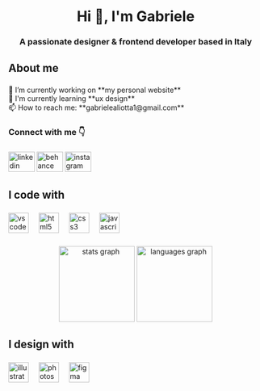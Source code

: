 <!--
<h1 align="center">Hi 👋, I'm Gabriele</h1>
<h3 align="center">A passionate designer & frontend developer based in Italy</h3>

<p align="left"> <img src="https://komarev.com/ghpvc/?username=gabriele-aliotta&label=Profile%20views&color=0e75b6&style=flat" alt="gabriele-aliotta" /> </p>

- 🔭 I’m currently working on **Personal website**

- 🌱 I’m currently learning **Ux design**

- 📫 How to reach me **gabrielealiotta1@gmail.com**

<h3 align="left">Connect with me 👇</h3>
<p align="left">
<a href="https://linkedin.com/in/gabriele-aliotta-1b6392181/" target="blank"><img align="center" src="https://raw.githubusercontent.com/rahuldkjain/github-profile-readme-generator/master/src/images/icons/Social/linked-in-alt.svg" alt="gabriele-aliotta-1b6392181/" height="30" width="40" /></a>
<a href="https://instagram.com/gabriele_aliotta" target="blank"><img align="center" src="https://raw.githubusercontent.com/rahuldkjain/github-profile-readme-generator/master/src/images/icons/Social/instagram.svg" alt="gabriele_aliotta" height="30" width="40" /></a>
<a href="https://www.behance.net/gabriele_aliotta" target="blank"><img align="center" src="https://raw.githubusercontent.com/rahuldkjain/github-profile-readme-generator/master/src/images/icons/Social/behance.svg" alt="gabriele_aliotta" height="30" width="40" /></a>
</p>

<h3 align="left">My Skills</h3> 

  [![My Skills](https://skillicons.dev/icons?i=html,css,js,vscode,figma,ai,ps)](https://skillicons.dev)

<h3 align="left">Statistics</h3>

[![Top Langs](https://github-readme-stats.vercel.app/api/top-langs/?username=gabriele-aliotta&layout=donut)](https://github.com/anuraghazra/github-readme-stats)
<p>&nbsp;<img align="center" src="https://github-readme-stats.vercel.app/api?username=gabriele-aliotta&show_icons=true&locale=en" alt="gabriele-aliotta" /></p>
-->

<h1 align="center">Hi 👋, I'm Gabriele</h1>

###

<h3 align="center">A passionate designer & frontend developer based in Italy</h3>

###

<h2 align="left">About me</h2>

###

<p align="left">🔭 I’m currently working on **my personal website**<br>🌱 I'm currently learning **ux design**<br>📫 How to reach me: **gabrielealiotta1@gmail.com**</p>

###

<h3 align="left">Connect with me 👇</h3>

###

<div align="left">
  <img src="https://raw.githubusercontent.com/maurodesouza/profile-readme-generator/master/src/assets/icons/social/linkedin/default.svg" width="52" height="40" alt="linkedin logo"  />
  <img src="https://raw.githubusercontent.com/maurodesouza/profile-readme-generator/master/src/assets/icons/social/behance/default.svg" width="52" height="40" alt="behance logo"  />
  <img src="https://raw.githubusercontent.com/maurodesouza/profile-readme-generator/master/src/assets/icons/social/instagram/default.svg" width="52" height="40" alt="instagram logo"  />
</div>

###

<h2 align="left">I code with</h2>

###

<div align="left">
  <img src="https://cdn.jsdelivr.net/gh/devicons/devicon/icons/vscode/vscode-original.svg" height="40" alt="vscode logo"  />
  <img width="12" />
  <img src="https://cdn.jsdelivr.net/gh/devicons/devicon/icons/html5/html5-original.svg" height="40" alt="html5 logo"  />
  <img width="12" />
  <img src="https://cdn.jsdelivr.net/gh/devicons/devicon/icons/css3/css3-original.svg" height="40" alt="css3 logo"  />
  <img width="12" />
  <img src="https://cdn.jsdelivr.net/gh/devicons/devicon/icons/javascript/javascript-original.svg" height="40" alt="javascript logo"  />
</div>

###

<div align="center">
  <img src="https://github-readme-stats.vercel.app/api?username=gabriele-aliotta&hide_title=false&hide_rank=false&show_icons=true&include_all_commits=true&count_private=true&disable_animations=false&theme=dracula&locale=en&hide_border=false&order=1" height="150" alt="stats graph"  />
  <img src="https://github-readme-stats.vercel.app/api/top-langs?username=gabriele-aliotta&locale=en&hide_title=false&layout=compact&card_width=320&langs_count=5&theme=dracula&hide_border=false&order=2" height="150" alt="languages graph"  />
</div>

###

<h2 align="left">I design with</h2>

###

<div align="left">
  <img src="https://cdn.jsdelivr.net/gh/devicons/devicon/icons/illustrator/illustrator-plain.svg" height="40" alt="illustrator logo"  />
  <img width="12" />
  <img src="https://cdn.jsdelivr.net/gh/devicons/devicon/icons/photoshop/photoshop-plain.svg" height="40" alt="photoshop logo"  />
  <img width="12" />
  <img src="https://cdn.jsdelivr.net/gh/devicons/devicon/icons/figma/figma-original.svg" height="40" alt="figma logo"  />
</div>

###



